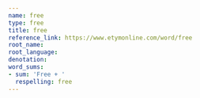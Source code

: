 ```yaml
---
name: free
type: free
title: free
reference_link: https://www.etymonline.com/word/free
root_name: 
root_language: 
denotation: 
word_sums:
- sum: 'Free + '
  respelling: free
---
```

